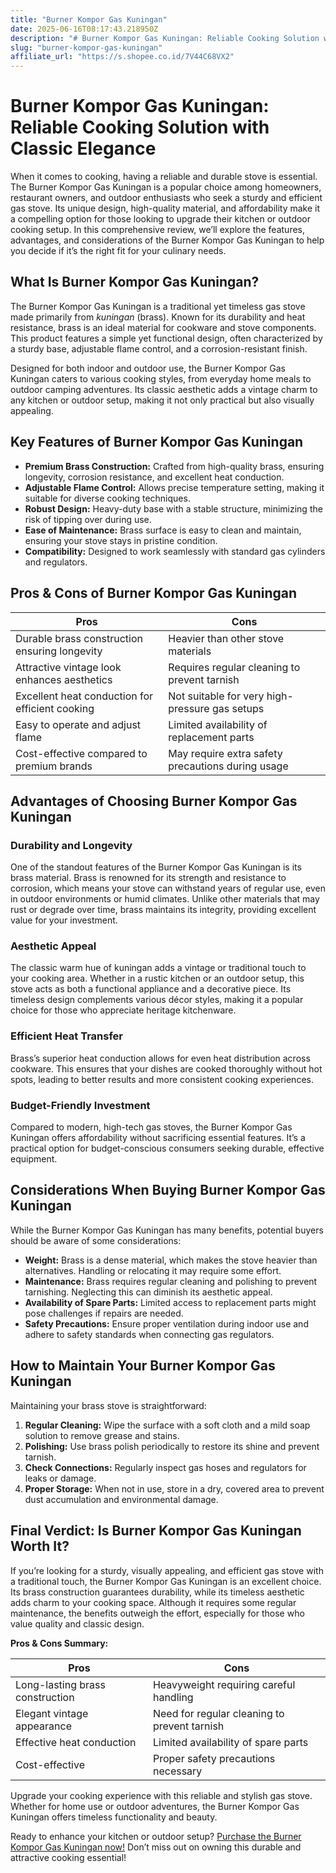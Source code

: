 ```yaml
---
title: "Burner Kompor Gas Kuningan"
date: 2025-06-16T08:17:43.218950Z
description: "# Burner Kompor Gas Kuningan: Reliable Cooking Solution with Classic Elegance..."
slug: "burner-kompor-gas-kuningan"
affiliate_url: "https://s.shopee.co.id/7V44C68VX2"
---
```

# Burner Kompor Gas Kuningan: Reliable Cooking Solution with Classic Elegance

When it comes to cooking, having a reliable and durable stove is essential. The Burner Kompor Gas Kuningan is a popular choice among homeowners, restaurant owners, and outdoor enthusiasts who seek a sturdy and efficient gas stove. Its unique design, high-quality material, and affordability make it a compelling option for those looking to upgrade their kitchen or outdoor cooking setup. In this comprehensive review, we’ll explore the features, advantages, and considerations of the Burner Kompor Gas Kuningan to help you decide if it’s the right fit for your culinary needs.

## What Is Burner Kompor Gas Kuningan?

The Burner Kompor Gas Kuningan is a traditional yet timeless gas stove made primarily from *kuningan* (brass). Known for its durability and heat resistance, brass is an ideal material for cookware and stove components. This product features a simple yet functional design, often characterized by a sturdy base, adjustable flame control, and a corrosion-resistant finish. 

Designed for both indoor and outdoor use, the Burner Kompor Gas Kuningan caters to various cooking styles, from everyday home meals to outdoor camping adventures. Its classic aesthetic adds a vintage charm to any kitchen or outdoor setup, making it not only practical but also visually appealing.

## Key Features of Burner Kompor Gas Kuningan

- **Premium Brass Construction:** Crafted from high-quality brass, ensuring longevity, corrosion resistance, and excellent heat conduction.
- **Adjustable Flame Control:** Allows precise temperature setting, making it suitable for diverse cooking techniques.
- **Robust Design:** Heavy-duty base with a stable structure, minimizing the risk of tipping over during use.
- **Ease of Maintenance:** Brass surface is easy to clean and maintain, ensuring your stove stays in pristine condition.
- **Compatibility:** Designed to work seamlessly with standard gas cylinders and regulators.

## Pros & Cons of Burner Kompor Gas Kuningan

| Pros                                            | Cons                                         |
|------------------------------------------------|----------------------------------------------|
| Durable brass construction ensuring longevity | Heavier than other stove materials          |
| Attractive vintage look enhances aesthetics   | Requires regular cleaning to prevent tarnish |
| Excellent heat conduction for efficient cooking | Not suitable for very high-pressure gas setups |
| Easy to operate and adjust flame             | Limited availability of replacement parts  |
| Cost-effective compared to premium brands     | May require extra safety precautions during usage |

## Advantages of Choosing Burner Kompor Gas Kuningan

### Durability and Longevity

One of the standout features of the Burner Kompor Gas Kuningan is its brass material. Brass is renowned for its strength and resistance to corrosion, which means your stove can withstand years of regular use, even in outdoor environments or humid climates. Unlike other materials that may rust or degrade over time, brass maintains its integrity, providing excellent value for your investment.

### Aesthetic Appeal

The classic warm hue of kuningan adds a vintage or traditional touch to your cooking area. Whether in a rustic kitchen or an outdoor setup, this stove acts as both a functional appliance and a decorative piece. Its timeless design complements various décor styles, making it a popular choice for those who appreciate heritage kitchenware.

### Efficient Heat Transfer

Brass’s superior heat conduction allows for even heat distribution across cookware. This ensures that your dishes are cooked thoroughly without hot spots, leading to better results and more consistent cooking experiences.

### Budget-Friendly Investment

Compared to modern, high-tech gas stoves, the Burner Kompor Gas Kuningan offers affordability without sacrificing essential features. It’s a practical option for budget-conscious consumers seeking durable, effective equipment.

## Considerations When Buying Burner Kompor Gas Kuningan

While the Burner Kompor Gas Kuningan has many benefits, potential buyers should be aware of some considerations:

- **Weight:** Brass is a dense material, which makes the stove heavier than alternatives. Handling or relocating it may require some effort.
- **Maintenance:** Brass requires regular cleaning and polishing to prevent tarnishing. Neglecting this can diminish its aesthetic appeal.
- **Availability of Spare Parts:** Limited access to replacement parts might pose challenges if repairs are needed.
- **Safety Precautions:** Ensure proper ventilation during indoor use and adhere to safety standards when connecting gas regulators.

## How to Maintain Your Burner Kompor Gas Kuningan

Maintaining your brass stove is straightforward:

1. **Regular Cleaning:** Wipe the surface with a soft cloth and a mild soap solution to remove grease and stains.
2. **Polishing:** Use brass polish periodically to restore its shine and prevent tarnish.
3. **Check Connections:** Regularly inspect gas hoses and regulators for leaks or damage.
4. **Proper Storage:** When not in use, store in a dry, covered area to prevent dust accumulation and environmental damage.

## Final Verdict: Is Burner Kompor Gas Kuningan Worth It?

If you’re looking for a sturdy, visually appealing, and efficient gas stove with a traditional touch, the Burner Kompor Gas Kuningan is an excellent choice. Its brass construction guarantees durability, while its timeless aesthetic adds charm to your cooking space. Although it requires some regular maintenance, the benefits outweigh the effort, especially for those who value quality and classic design.

**Pros & Cons Summary:**

| Pros                                            | Cons                                         |
|------------------------------------------------|----------------------------------------------|
| Long-lasting brass construction               | Heavyweight requiring careful handling    |
| Elegant vintage appearance                     | Need for regular cleaning to prevent tarnish |
| Effective heat conduction                       | Limited availability of spare parts       |
| Cost-effective                                  | Proper safety precautions necessary     |

Upgrade your cooking experience with this reliable and stylish gas stove. Whether for home use or outdoor adventures, the Burner Kompor Gas Kuningan offers timeless functionality and beauty.

Ready to enhance your kitchen or outdoor setup? [Purchase the Burner Kompor Gas Kuningan now!](https://s.shopee.co.id/7V44C68VX2) Don’t miss out on owning this durable and attractive cooking essential!